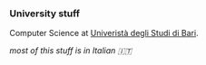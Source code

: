 ### University stuff

Computer Science at [Univeristà degli Studi di Bari](http://www.uniba.it/).

*most of this stuff is in Italian :it:*
